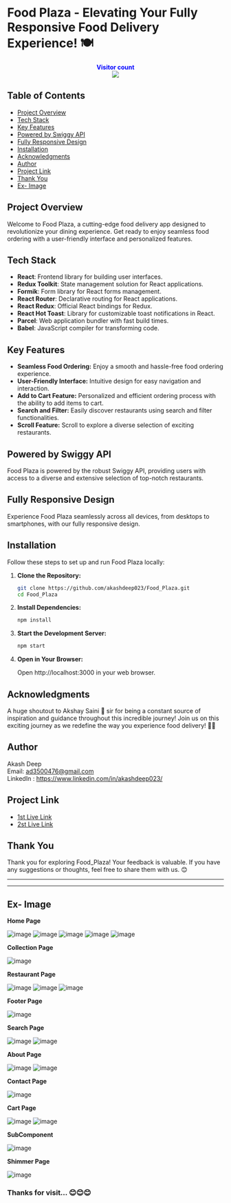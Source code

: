 # Food Plaza - Elevating Your Fully Responsive Food Delivery Experience! 🍽️

<p align="center">
  <b style="color: blue;  ">Visitor count</b>
  <br>
  <a style="" href="https://github.com/akashdeep023">
  <img src="https://profile-counter.glitch.me/food-plaza/count.svg" />
  </a>
</p>

## Table of Contents

-   [Project Overview](#project-overview)
-   [Tech Stack](#tech-stack)
-   [Key Features](#key-features)
-   [Powered by Swiggy API](#powered-by-swiggy-api)
-   [Fully Responsive Design](#fully-responsive-design)
-   [Installation](#installation)
-   [Acknowledgments](#acknowledgments)
-   [Author](#author)
-   [Project Link](#project-link)
-   [Thank You](#thank-you)
-   [Ex- Image](#ex--image)

## Project Overview

Welcome to Food Plaza, a cutting-edge food delivery app designed to revolutionize your dining experience. Get ready to enjoy seamless food ordering with a user-friendly interface and personalized features.

## Tech Stack

-   **React**: Frontend library for building user interfaces.
-   **Redux Toolkit**: State management solution for React applications.
-   **Formik**: Form library for React forms management.
-   **React Router**: Declarative routing for React applications.
-   **React Redux**: Official React bindings for Redux.
-   **React Hot Toast**: Library for customizable toast notifications in React.
-   **Parcel**: Web application bundler with fast build times.
-   **Babel**: JavaScript compiler for transforming code.

## Key Features

-   **Seamless Food Ordering:** Enjoy a smooth and hassle-free food ordering experience.
-   **User-Friendly Interface:** Intuitive design for easy navigation and interaction.
-   **Add to Cart Feature:** Personalized and efficient ordering process with the ability to add items to cart.
-   **Search and Filter:** Easily discover restaurants using search and filter functionalities.
-   **Scroll Feature:** Scroll to explore a diverse selection of exciting restaurants.

## Powered by Swiggy API

Food Plaza is powered by the robust Swiggy API, providing users with access to a diverse and extensive selection of top-notch restaurants.

## Fully Responsive Design

Experience Food Plaza seamlessly across all devices, from desktops to smartphones, with our fully responsive design.

## Installation

Follow these steps to set up and run Food Plaza locally:

1. **Clone the Repository:**
    ```bash
    git clone https://github.com/akashdeep023/Food_Plaza.git
    cd Food_Plaza
    ```
2. **Install Dependencies:**

    ```bash
    npm install
    ```

3. **Start the Development Server:**

    ```bash
    npm start
    ```

4. **Open in Your Browser:**

    Open http://localhost:3000 in your web browser.

## Acknowledgments

A huge shoutout to Akshay Saini 🚀 sir for being a constant source of inspiration and guidance throughout this incredible journey! Join us on this exciting journey as we redefine the way you experience food delivery! 🌮🚀

## Author

Akash Deep \
Email: ad3500476@gmail.com \
LinkedIn : https://www.linkedin.com/in/akashdeep023/

## Project Link

-   [1st Live Link](https://food-plaza-jack.onrender.com/)
-   [2st Live Link](https://food-plaza-jack.onrender.com/)

## Thank You

Thank you for exploring Food_Plaza! Your feedback is valuable. If you have any suggestions or thoughts, feel free to share them with us. 😊

---

---

## Ex- Image

**Home Page**

![image](https://github.com/akashdeep023/Food_Plaza/assets/126412088/5e85916d-1aa3-40eb-9cef-f5ef74998f02)
![image](https://github.com/akashdeep023/Food_Plaza/assets/126412088/3081ec51-a474-4d26-b91d-b53956618dbf)
![image](https://github.com/akashdeep023/Food_Plaza/assets/126412088/c895bfbd-a648-4e6c-8082-0393d0dda9cd)
![image](https://github.com/akashdeep023/Food_Plaza/assets/126412088/202e1b60-955e-4f47-9b8f-cad9b9547317)
![image](https://github.com/akashdeep023/Food_Plaza/assets/126412088/8e5cb44b-bc0a-4b67-b41b-67ece2b92aa6)

**Collection Page**

![image](https://github.com/akashdeep023/Food_Plaza/assets/126412088/a383952a-3005-4e0f-a0a3-dd4bf81aa6f3)

**Restaurant Page**

![image](https://github.com/akashdeep023/Food_Plaza/assets/126412088/8bedd5de-628e-4277-a781-e87c30847bbf)
![image](https://github.com/akashdeep023/Food_Plaza/assets/126412088/9ed5fc8a-a3bb-402f-846d-2cf79da9dc0a)
![image](https://github.com/akashdeep023/Food_Plaza/assets/126412088/6d7d7100-5add-4082-b290-6d28a05bf41e)

**Footer Page**

![image](https://github.com/akashdeep023/Food_Plaza/assets/126412088/ed9f45ce-28c2-4406-b1fd-fa1858f5e20c)

**Search Page**

![image](https://github.com/akashdeep023/Food_Plaza/assets/126412088/4f2d510e-58ac-4511-9c8d-58e950c98ba7)
![image](https://github.com/akashdeep023/Food_Plaza/assets/126412088/b26f69a6-7e8e-427d-918f-8912fbded64b)

**About Page**

![image](https://github.com/akashdeep023/Food_Plaza/assets/126412088/d0a16895-2e33-41d2-a3fe-260ecb963033)
![image](https://github.com/akashdeep023/Food_Plaza/assets/126412088/89628633-f60d-4473-8604-b1762dad2995)

**Contact Page**

![image](https://github.com/akashdeep023/Food_Plaza/assets/126412088/dc32adce-e50e-401d-9be6-631333e7dd6d)

**Cart Page**

![image](https://github.com/akashdeep023/Food_Plaza/assets/126412088/a255acaf-b8a5-4570-842c-6330c05dc47d)
![image](https://github.com/akashdeep023/Food_Plaza/assets/126412088/a5b15743-1cde-413c-9b8f-b56ab8867d3f)

**SubComponent**

![image](https://github.com/akashdeep023/Food_Plaza/assets/126412088/f65a210a-1224-4dde-ba79-e895c6af5491)

**Shimmer Page**

![image](https://github.com/akashdeep023/Food_Plaza/assets/126412088/5af8ce99-11d3-4d26-9608-e348b8743633)

### Thanks for visit... 😊😊😊
